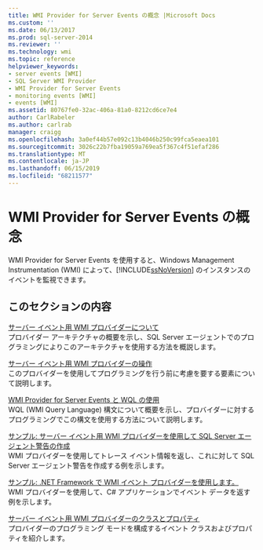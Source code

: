```yaml
---
title: WMI Provider for Server Events の概念 |Microsoft Docs
ms.custom: ''
ms.date: 06/13/2017
ms.prod: sql-server-2014
ms.reviewer: ''
ms.technology: wmi
ms.topic: reference
helpviewer_keywords:
- server events [WMI]
- SQL Server WMI Provider
- WMI Provider for Server Events
- monitoring events [WMI]
- events [WMI]
ms.assetid: 80767fe0-32ac-406a-81a0-8212cd6ce7e4
author: CarlRabeler
ms.author: carlrab
manager: craigg
ms.openlocfilehash: 3a0ef44b57e092c13b4046b250c99fca5eaea101
ms.sourcegitcommit: 3026c22b7fba19059a769ea5f367c4f51efaf286
ms.translationtype: MT
ms.contentlocale: ja-JP
ms.lasthandoff: 06/15/2019
ms.locfileid: "68211577"
---
```

# <a name="wmi-provider-for-server-events-concepts"></a>WMI Provider for Server Events の概念
  WMI Provider for Server Events を使用すると、Windows Management Instrumentation (WMI) によって、[!INCLUDE[ssNoVersion](../../includes/ssnoversion-md.md)] のインスタンスのイベントを監視できます。  
  
## <a name="in-this-section"></a>このセクションの内容  
 [サーバー イベント用 WMI プロバイダーについて](understanding-the-wmi-provider-for-server-events.md)  
 プロバイダー アーキテクチャの概要を示し、SQL Server エージェントでのプログラミングによりこのアーキテクチャを使用する方法を概説します。  
  
 [サーバー イベント用 WMI プロバイダーの操作](working-with-the-wmi-provider-for-server-events.md)  
 このプロバイダーを使用してプログラミングを行う前に考慮を要する要素について説明します。  
  
 [WMI Provider for Server Events と WQL の使用](using-wql-with-the-wmi-provider-for-server-events.md)  
 WQL (WMI Query Language) 構文について概要を示し、プロバイダーに対するプログラミングでこの構文を使用する方法について説明します。  
  
 [サンプル: サーバー イベント用 WMI プロバイダーを使用して SQL Server エージェント警告の作成](sample-creating-a-sql-server-agent-alert-with-the-wmi-provider.md)  
 WMI プロバイダーを使用してトレース イベント情報を返し、これに対して SQL Server エージェント警告を作成する例を示します。  
  
 [サンプル: .NET Framework で WMI イベント プロバイダーを使用します。](sample-using-the-wmi-event-provider-with-the-net-framework.md)  
 WMI プロバイダーを使用して、C# アプリケーションでイベント データを返す例を示します。  
  
 [サーバー イベント用 WMI プロバイダーのクラスとプロパティ](wmi-provider-for-server-events-classes-and-properties.md)  
 プロバイダーのプログラミング モードを構成するイベント クラスおよびプロパティを紹介します。  
  
  
